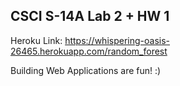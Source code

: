 ## CSCI S-14A Lab 2 + HW 1

Heroku Link: https://whispering-oasis-26465.herokuapp.com/random_forest

Building Web Applications are fun! :)